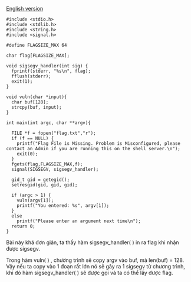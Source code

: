 [English version](https://github.com/cheaterdxd/PICOCTF_2019/wiki/handy-shellcode-solution)
```
#include <stdio.h>
#include <stdlib.h>
#include <string.h>
#include <signal.h>

#define FLAGSIZE_MAX 64

char flag[FLAGSIZE_MAX];

void sigsegv_handler(int sig) {
  fprintf(stderr, "%s\n", flag);
  fflush(stderr);
  exit(1);
}

void vuln(char *input){
  char buf[128];
  strcpy(buf, input);
}

int main(int argc, char **argv){
  
  FILE *f = fopen("flag.txt","r");
  if (f == NULL) {
    printf("Flag File is Missing. Problem is Misconfigured, please contact an Admin if you are running this on the shell server.\n");
    exit(0);
  }
  fgets(flag,FLAGSIZE_MAX,f);
  signal(SIGSEGV, sigsegv_handler);
  
  gid_t gid = getegid();
  setresgid(gid, gid, gid);
  
  if (argc > 1) {
    vuln(argv[1]);
    printf("You entered: %s", argv[1]);
  }
  else
    printf("Please enter an argument next time\n");
  return 0;
}
```
Bài này khá đơn giản, ta thấy hàm sigsegv_handler( ) in ra flag khi nhận được sigsegv.

Trong hàm vuln( ) , chường trình sẽ copy argv vào buf, mà len(buf) = 128. Vậy nếu ta copy vào 1 đoạn rất lớn nó sẽ gây ra 1 sigsegv từ chương trình, khi đó hàm sigsegv_handler( ) sẽ được gọi và ta có thể lấy được flag. 
